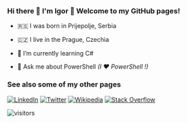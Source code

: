 ### Hi there 👋 I'm Igor 👋 Welcome to my GitHub pages!

- :serbia: I was born in Prijepolje, Serbia 
- :czech_republic: I live in the Prague, Czechia 

- 🌱 I’m currently learning C#
- 💬 Ask me about PowerShell _(I :heart: PowerShell !)_

### See also some of my other pages

[![LinkedIn](https://img.shields.io/badge/-LinkedIn-gray?style=plastic&logo=linkedin)](https://www.linkedin.com/in/iricigor/)
[![Twitter](https://img.shields.io/badge/-Twitter-gray?style=plastic&logo=twitter)](https://twitter.com/iricigor)
[![Wikipedia](https://img.shields.io/badge/-Wikipedia-gray?style=plastic&logo=wikipedia)](https://en.wikipedia.org/wiki/User:Iricigor)
[![Stack Overflow](https://img.shields.io/badge/-StackOverflow-gray?style=plastic&logo=stack-overflow)](https://stackoverflow.com/users/3425553/igor)

<!--
![visitors](https://visitor-badge.glitch.me/badge?page_id=iricigor.visitor-badge)
-->
![visitors](https://img.shields.io/endpoint?style=plastic&url=https://ii-counter.azurewebsites.net/api/counter)
<!--
**iricigor/iricigor** is a ✨ _special_ ✨ repository because its `README.md` (this file) appears on your GitHub profile.

Here are some ideas to get you started:

- 🔭 I’m currently working on ...
- 🌱 I’m currently learning ...
- 👯 I’m looking to collaborate on ...
- 🤔 I’m looking for help with ...
- 💬 Ask me about ...
- 📫 How to reach me: ...
- 😄 Pronouns: ...
- ⚡ Fun fact: ...
-->
